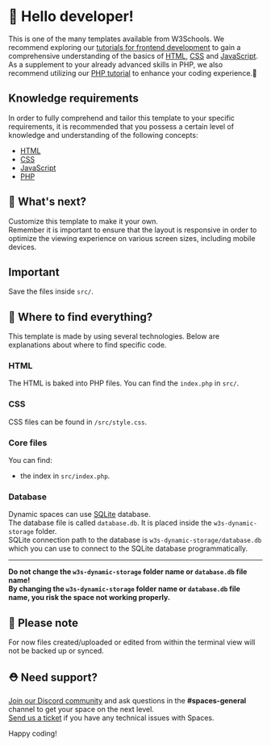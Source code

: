 # 👋 Hello developer!

This is one of the many templates available from W3Schools. We recommend exploring our [tutorials for frontend development](https://www.w3schools.com/where_to_start.asp) to gain a comprehensive understanding of the basics of [HTML](https://www.w3schools.com/html/default.asp), [CSS](https://www.w3schools.com/css/default.asp) and [JavaScript](https://www.w3schools.com/js/default.asp). As a supplement to your already advanced skills in PHP, we also recommend utilizing our [PHP tutorial](https://www.w3schools.com/php/default.asp) to enhance your coding experience.🦄

## Knowledge requirements

In order to fully comprehend and tailor this template to your specific requirements, it is recommended that you possess a certain level of knowledge and understanding of the following concepts:

- [HTML](https://www.w3schools.com/html/default.asp)
- [CSS](https://www.w3schools.com/css/default.asp)
- [JavaScript](https://www.w3schools.com/js/default.asp)
- [PHP](https://www.w3schools.com/php/default.asp)

## 🔨 What's next?

Customize this template to make it your own.  
Remember it is important to ensure that the layout is responsive in order to optimize the viewing experience on various screen sizes, including mobile devices.

## Important

Save the files inside `src/`.
## 🎨 Where to find everything?

This template is made by using several technologies.
Below are explanations about where to find specific code.

### HTML

The HTML is baked into PHP files. You can find the `index.php` in `src/`.

### CSS

CSS files can be found in `/src/style.css`.  

### Core files

You can find:
  - the index in `src/index.php`.

### Database

Dynamic spaces can use [SQLite](https://www.sqlite.org/docs.html) database.  
The database file is called `database.db`. It is placed inside the `w3s-dynamic-storage` folder.  
SQLite connection path to the database is `w3s-dynamic-storage/database.db` which you can use to connect to the SQLite database programmatically.   

---  
**Do not change the `w3s-dynamic-storage` folder name or `database.db` file name!**  
**By changing the `w3s-dynamic-storage` folder name or `database.db` file name, you risk the space not working properly.**

## 🔨 Please note
For now files created/uploaded or edited from within the terminal view will not be backed up or synced. 

## ⛑ Need support?
[Join our Discord community](https://discord.gg/6Z7UaRbUQM) and ask questions in the **#spaces-general** channel to get your space on the next level.  
[Send us a ticket](https://support.w3schools.com/hc/en-gb) if you have any technical issues with Spaces.

Happy coding!